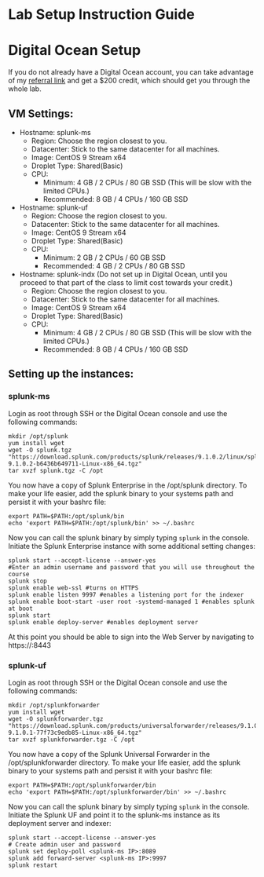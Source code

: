 # Lab Setup Instruction Guide

# Digital Ocean Setup

If you do not already have a Digital Ocean account, you can take advantage of my [referral link](https://m.do.co/c/110226b98241) and get a $200 credit, which should get you through the whole lab.

## VM Settings:
- Hostname: splunk-ms
  - Region: Choose the region closest to you.
  - Datacenter: Stick to the same datacenter for all machines.
  - Image: CentOS 9 Stream x64
  - Droplet Type: Shared(Basic) 
  - CPU:
    - Minimum: 4 GB / 2 CPUs / 80 GB SSD (This will be slow with the limited CPUs.)
	- Recommended: 8 GB / 4 CPUs / 160 GB SSD
- Hostname: splunk-uf
  - Region: Choose the region closest to you.
  - Datacenter: Stick to the same datacenter for all machines.
  - Image: CentOS 9 Stream x64
  - Droplet Type: Shared(Basic) 
  - CPU:
    - Minimum: 2 GB / 2 CPUs / 60 GB SSD
	- Recommended: 4 GB / 2 CPUs / 80 GB SSD
- Hostname: splunk-indx (Do not set up in Digital Ocean, until you proceed to that part of the class to limit cost towards your credit.)
  - Region: Choose the region closest to you.
  - Datacenter: Stick to the same datacenter for all machines.
  - Image: CentOS 9 Stream x64
  - Droplet Type: Shared(Basic) 
  - CPU:
    - Minimum: 4 GB / 2 CPUs / 80 GB SSD (This will be slow with the limited CPUs.)
	- Recommended: 8 GB / 4 CPUs / 160 GB SSD

## Setting up the instances:

### splunk-ms
Login as root through SSH or the Digital Ocean console and use the following commands:
```
mkdir /opt/splunk
yum install wget
wget -O splunk.tgz "https://download.splunk.com/products/splunk/releases/9.1.0.2/linux/splunk-9.1.0.2-b6436b649711-Linux-x86_64.tgz"
tar xvzf splunk.tgz -C /opt
```

You now have a copy of Splunk Enterprise in the /opt/splunk directory. To make your life easier, add the splunk binary to your systems path and persist it with your bashrc file:
```
export PATH=$PATH:/opt/splunk/bin
echo 'export PATH=$PATH:/opt/splunk/bin' >> ~/.bashrc
```

Now you can call the splunk binary by simply typing `splunk` in the console. Initiate the Splunk Enterprise instance with some additional setting changes:
```
splunk start --accept-license --answer-yes
#Enter an admin username and password that you will use throughout the course
splunk stop
splunk enable web-ssl #turns on HTTPS
splunk enable listen 9997 #enables a listening port for the indexer
splunk enable boot-start -user root -systemd-managed 1 #enables splunk at boot
splunk start
splunk enable deploy-server #enables deployment server
```

At this point you should be able to sign into the Web Server by navigating to https://<splunk-ms IP>:8443

### splunk-uf
Login as root through SSH or the Digital Ocean console and use the following commands:
```
mkdir /opt/splunkforwarder
yum install wget
wget -O splunkforwarder.tgz "https://download.splunk.com/products/universalforwarder/releases/9.1.0.1/linux/splunkforwarder-9.1.0.1-77f73c9edb85-Linux-x86_64.tgz"
tar xvzf splunkforwarder.tgz -C /opt
```

You now have a copy of the Splunk Universal Forwarder in the /opt/splunkforwarder directory. To make your life easier, add the splunk binary to your systems path and persist it with your bashrc file:
```
export PATH=$PATH:/opt/splunkforwarder/bin
echo 'export PATH=$PATH:/opt/splunkforwarder/bin' >> ~/.bashrc
```

Now you can call the splunk binary by simply typing `splunk` in the console. Initiate the Splunk UF and point it to the splunk-ms instance as its deployment server and indexer:
```
splunk start --accept-license --answer-yes
# Create admin user and password
splunk set deploy-poll <splunk-ms IP>:8089
splunk add forward-server <splunk-ms IP>:9997
splunk restart
```

